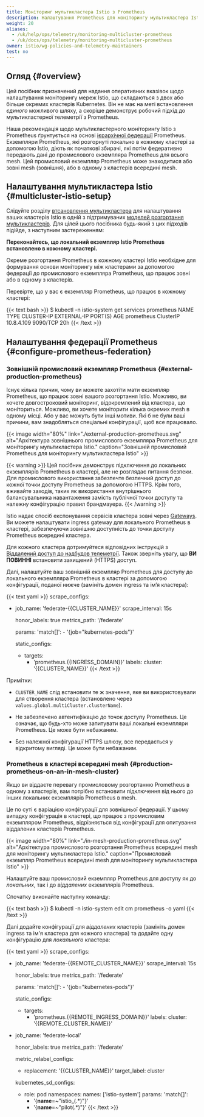```yaml
---
title: Моніторинг мультикластера Istio з Prometheus
description: Налаштування Prometheus для моніторингу мультикластера Istio.
weight: 20
aliases:
  - /uk/help/ops/telemetry/monitoring-multicluster-prometheus
  - /uk/docs/ops/telemetry/monitoring-multicluster-prometheus
owner: istio/wg-policies-and-telemetry-maintainers
test: no
---
```


## Огляд {#overview}

Цей посібник призначений для надання оперативних вказівок щодо налаштування моніторингу мереж Istio, що складаються з двох або більше окремих кластерів Kubernetes. Він не має на меті встановлення *єдиного* можливого шляху, а скоріше демонструє робочий підхід до мультикластерної телеметрії з Prometheus.

Наша рекомендація щодо мультикластерного моніторингу Istio з Prometheus ґрунтується на основі [ієрархічної федерації](https://prometheus.io/docs/prometheus/latest/federation/#hierarchical-federation) Prometheus. Екземпляри Prometheus, які розгорнуті локально в кожному кластері за допомогою Istio, діють як початкові збирачі, які потім федеративно передають дані до промислового екземпляра Prometheus для всього mesh. Цей промисловий екземпляр Prometheus може знаходитися або зовні mesh (зовнішня), або в одному з кластерів всередині mesh.

## Налаштування мультикластера Istio {#multicluster-istio-setup}

Слідуйте розділу [втсановлення мультикластера](/docs/setup/install/multicluster/) для налаштування ваших кластерів Istio в одній з підтримуваних [моделей розгортання мультикластерів](/docs/ops/deployment/deployment-models/#multiple-clusters). Для цілей цього посібника будь-який з цих підходів підійде, з наступним застереженням:

**Переконайтесь, що локальний екземпляр Istio Prometheus встановлено в кожному кластері.**

Окреме розгортання Prometheus в кожному кластері Istio необхідне для формування основи моніторингу між кластерами за допомогою федерації до промислового екземпляра Prometheus, що працює зовні або в одному з кластерів.

Перевірте, що у вас є екземпляр Prometheus, що працює в кожному кластері:

{{< text bash >}}
$ kubectl -n istio-system get services prometheus
NAME         TYPE        CLUSTER-IP   EXTERNAL-IP   PORT(S)    AGE
prometheus   ClusterIP   10.8.4.109   <none>        9090/TCP   20h
{{< /text >}}

## Налаштування федерації Prometheus {#configure-prometheus-federation}

### Зовнішній промисловий екземпляр Prometheus {#external-production-prometheus}

Існує кілька причин, чому ви можете захотіти мати екземпляр Prometheus, що працює зовні вашого розгортання Istio. Можливо, ви хочете довгостроковий моніторинг, відокремлений від кластера, що моніториться. Можливо, ви хочете моніторити кілька окремих mesh в одному місці. Або у вас можуть бути інші мотиви. Які б не були ваші причини, вам знадобляться спеціальні конфігурації, щоб все працювало.

{{< image width="80%"
    link="./external-production-prometheus.svg"
    alt="Архітектура зовнішнього промислового екземпляра Prometheus для моніторингу мультикластера Istio."
    caption="Зовнішній промисловий Prometheus для моніторингу мультикластера Istio"
    >}}

{{< warning >}}
Цей посібник демонструє підключення до локальних екземплярів Prometheus в кластері, але не розглядає питання безпеки. Для промислового використання забезпечте безпечний доступ до кожної точки доступу Prometheus за допомогою HTTPS. Крім того, вживайте заходів, таких як використання внутрішнього балансувальника навантаження замість публічної точки доступу та належну конфігурацію правил брандмауера.
{{< /warning >}}

Istio надає спосіб експонування сервісів кластера зовні через [Gateways](/docs/reference/config/networking/gateway/). Ви можете налаштувати ingress gateway для локального Prometheus в кластері, забезпечуючи зовнішню доступність до точки доступу Prometheus всередині кластера.

Для кожного кластера дотримуйтеся відповідних інструкцій з [Віддалений доступ до надбудов телеметрії](/docs/tasks/observability/gateways/#option-1-secure-access-https). Також зверніть увагу, що **ВИ ПОВИННІ** встановити захищений (HTTPS) доступ.

Далі, налаштуйте ваш зовнішній екземпляр Prometheus для доступу до локального екземпляра Prometheus в кластері за допомогою конфігурації, поданої нижче (замініть домен ingress та імʼя кластера):

{{< text yaml >}}
scrape_configs:
- job_name: 'federate-{{CLUSTER_NAME}}'
  scrape_interval: 15s

  honor_labels: true
  metrics_path: '/federate'

  params:
    'match[]':
      - '{job="kubernetes-pods"}'

  static_configs:
  - targets:
    - 'prometheus.{{INGRESS_DOMAIN}}'
      labels:
        cluster: '{{CLUSTER_NAME}}'
{{< /text >}}

Примітки:

* `CLUSTER_NAME` слід встановити те ж значення, яке ви використовували для створення кластера (встановлено через `values.global.multiCluster.clusterName`).

* Не забезпечено автентифікацію до точок доступу Prometheus. Це означає, що будь-хто може запитувати ваші локальні екземпляри Prometheus. Це може бути небажаним.

* Без належної конфігурації HTTPS шлюзу, все передається у відкритому вигляді. Це може бути небажаним.

### Prometheus в кластері всередині mesh {#production-prometheus-on-an-in-mesh-cluster}

Якщо ви віддаєте перевагу промисловому розгортанню Prometheus в одному з кластерів, вам потрібно встановити підключення від нього до інших локальних екземплярів Prometheus в mesh.

Це по суті є варіацією конфігурації для зовнішньої федерації. У цьому випадку конфігурація в кластері, що працює з промисловим екземпляром Prometheus, відрізняється від конфігурації для опитування віддалених кластерів Prometheus.

{{< image width="80%"
    link="./in-mesh-production-prometheus.svg"
    alt="Архітектура промислового розгортання Prometheus всередині mesh для моніторингу мультикластера Istio."
    caption="Промисловий екземпляр Prometheus всередині mesh для моніторингу мультикластера Istio"
    >}}

Налаштуйте ваш промисловий екземпляр Prometheus для доступу як до *локальних*, так і до *віддалених* екземплярів Prometheus.

Спочатку виконайте наступну команду:

{{< text bash >}}
$ kubectl -n istio-system edit cm prometheus -o yaml
{{< /text >}}

Далі додайте конфігурації для *віддалених* кластерів (замініть домен ingress та ім'я кластера для кожного кластера) та додайте одну конфігурацію для *локального* кластера:

{{< text yaml >}}
scrape_configs:
- job_name: 'federate-{{REMOTE_CLUSTER_NAME}}'
  scrape_interval: 15s

  honor_labels: true
  metrics_path: '/federate'

  params:
    'match[]':
      - '{job="kubernetes-pods"}'

  static_configs:
  - targets:
    - 'prometheus.{{REMOTE_INGRESS_DOMAIN}}'
      labels:
        cluster: '{{REMOTE_CLUSTER_NAME}}'

- job_name: 'federate-local'

  honor_labels: true
  metrics_path: '/federate'

  metric_relabel_configs:
  - replacement: '{{CLUSTER_NAME}}'
    target_label: cluster

  kubernetes_sd_configs:
  - role: pod
    namespaces:
      names: ['istio-system']
  params:
    'match[]':
    - '{__name__=~"istio_(.*)"}'
    - '{__name__=~"pilot(.*)"}'
{{< /text >}}
